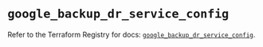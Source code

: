 # `google_backup_dr_service_config`

Refer to the Terraform Registry for docs: [`google_backup_dr_service_config`](https://registry.terraform.io/providers/hashicorp/google/6.49.1/docs/resources/backup_dr_service_config).
